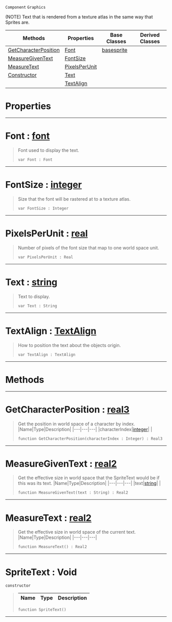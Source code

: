  `Component` `Graphics`



(NOTE) Text that is rendered from a texture atlas in the same way that Sprites are.

|Methods|Properties|Base Classes|Derived Classes|
|---|---|---|---|
|[ GetCharacterPosition](https://github.com/ArendDanielek/ZeroDocsTest/blob/master/code_reference/class_reference/spritetext.markdown#getcharacterposition-zer)|[ Font](https://github.com/ArendDanielek/ZeroDocsTest/blob/master/code_reference/class_reference/spritetext.markdown#font-zero-engine-documen)|[basesprite](https://github.com/ArendDanielek/ZeroDocsTest/blob/master/code_reference/class_reference/basesprite.markdown)| |
|[ MeasureGivenText](https://github.com/ArendDanielek/ZeroDocsTest/blob/master/code_reference/class_reference/spritetext.markdown#measuregiventext-zero-en)|[ FontSize](https://github.com/ArendDanielek/ZeroDocsTest/blob/master/code_reference/class_reference/spritetext.markdown#fontsize-zero-engine-doc)| | |
|[ MeasureText](https://github.com/ArendDanielek/ZeroDocsTest/blob/master/code_reference/class_reference/spritetext.markdown#measuretext-zero-engine)|[ PixelsPerUnit](https://github.com/ArendDanielek/ZeroDocsTest/blob/master/code_reference/class_reference/spritetext.markdown#pixelsperunit-zero-engin)| | |
|[ Constructor](https://github.com/ArendDanielek/ZeroDocsTest/blob/master/code_reference/class_reference/spritetext.markdown#spritetext-void)|[ Text](https://github.com/ArendDanielek/ZeroDocsTest/blob/master/code_reference/class_reference/spritetext.markdown#text-zero-engine-documen)| | |
| |[ TextAlign](https://github.com/ArendDanielek/ZeroDocsTest/blob/master/code_reference/class_reference/spritetext.markdown#textalign-zero-engine-do)| | |


 #  Properties


---  
 #  Font : [font](https://github.com/ArendDanielek/ZeroDocsTest/blob/master/code_reference/class_reference/font.markdown)

> Font used to display the text.
> ``` lang=cpp, name=Zilch
> var Font : Font


---  
 #  FontSize : [integer](https://github.com/ArendDanielek/ZeroDocsTest/blob/master/code_reference/zilch_base_types/integer.markdown)

> Size that the font will be rastered at to a texture atlas.
> ``` lang=cpp, name=Zilch
> var FontSize : Integer


---  
 #  PixelsPerUnit : [real](https://github.com/ArendDanielek/ZeroDocsTest/blob/master/code_reference/zilch_base_types/real.markdown)

> Number of pixels of the font size that map to one world space unit.
> ``` lang=cpp, name=Zilch
> var PixelsPerUnit : Real


---  
 #  Text : [string](https://github.com/ArendDanielek/ZeroDocsTest/blob/master/code_reference/zilch_base_types/string.markdown)

> Text to display.
> ``` lang=cpp, name=Zilch
> var Text : String


---  
 #  TextAlign : [TextAlign](https://github.com/ArendDanielek/ZeroDocsTest/blob/master/code_reference/enum_reference.markdown#textalign)

> How to position the text about the objects origin.
> ``` lang=cpp, name=Zilch
> var TextAlign : TextAlign


---  
 #  Methods


---  
 #  GetCharacterPosition : [real3](https://github.com/ArendDanielek/ZeroDocsTest/blob/master/code_reference/zilch_base_types/real3.markdown)

> Get the position in world space of a character by index.
> |Name|Type|Description|
> |---|---|---|
> |characterIndex|[integer](https://github.com/ArendDanielek/ZeroDocsTest/blob/master/code_reference/zilch_base_types/integer.markdown)| |
> ``` lang=cpp, name=Zilch
> function GetCharacterPosition(characterIndex : Integer) : Real3
> ``` 


---  
 #  MeasureGivenText : [real2](https://github.com/ArendDanielek/ZeroDocsTest/blob/master/code_reference/zilch_base_types/real2.markdown)

> Get the effective size in world space that the SpriteText would be if this was its text.
> |Name|Type|Description|
> |---|---|---|
> |text|[string](https://github.com/ArendDanielek/ZeroDocsTest/blob/master/code_reference/zilch_base_types/string.markdown)| |
> ``` lang=cpp, name=Zilch
> function MeasureGivenText(text : String) : Real2
> ``` 


---  
 #  MeasureText : [real2](https://github.com/ArendDanielek/ZeroDocsTest/blob/master/code_reference/zilch_base_types/real2.markdown)

> Get the effective size in world space of the current text.
> |Name|Type|Description|
> |---|---|---|
> ``` lang=cpp, name=Zilch
> function MeasureText() : Real2
> ``` 


---  
 #  SpriteText : Void

 `constructor`

> 
> |Name|Type|Description|
> |---|---|---|
> ``` lang=cpp, name=Zilch
> function SpriteText()
> ``` 


---  
 
  
  
  
  
  
  
  

 